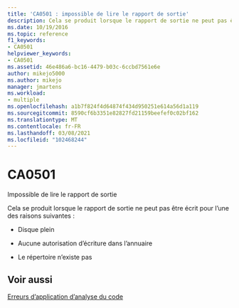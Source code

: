```yaml
---
title: 'CA0501 : impossible de lire le rapport de sortie'
description: Cela se produit lorsque le rapport de sortie ne peut pas être écrit, soit parce que le disque est plein, soit parce que les autorisations sont insuffisantes, soit parce que le répertoire n’existe pas.
ms.date: 10/19/2016
ms.topic: reference
f1_keywords:
- CA0501
helpviewer_keywords:
- CA0501
ms.assetid: 46e486a6-bc16-4479-b03c-6ccbd7561e6e
author: mikejo5000
ms.author: mikejo
manager: jmartens
ms.workload:
- multiple
ms.openlocfilehash: a1b7f824f4d64874f434d950251e614a56d1a119
ms.sourcegitcommit: 8590cf6b3351e82827fd21159beefef0c02bf162
ms.translationtype: MT
ms.contentlocale: fr-FR
ms.lasthandoff: 03/08/2021
ms.locfileid: "102468244"
---
```

# <a name="ca0501"></a>CA0501

Impossible de lire le rapport de sortie

Cela se produit lorsque le rapport de sortie ne peut pas être écrit pour l’une des raisons suivantes :

- Disque plein

- Aucune autorisation d’écriture dans l’annuaire

- Le répertoire n’existe pas

## <a name="see-also"></a>Voir aussi
[Erreurs d’application d’analyse du code](../code-quality/code-analysis-application-errors.md)

